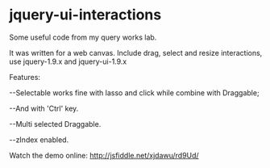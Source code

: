 jquery-ui-interactions
======================

Some useful code from my query works lab.

It was written for a web canvas. Include drag, select and resize interactions, use jquery-1.9.x and jquery-ui-1.9.x

Features: 

--Selectable works fine with lasso and click while combine with Draggable;

--And with 'Ctrl' key.

--Multi selected Draggable.

--zIndex enabled.

Watch the demo online: http://jsfiddle.net/xjdawu/rd9Ud/
